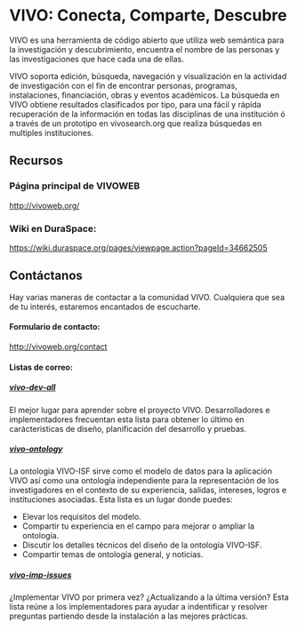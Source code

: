 # VIVO: Conecta, Comparte, Descubre

VIVO es una herramienta de código abierto que utiliza web semántica para la investigación y descubrimiento, encuentra el nombre de las personas y las investigaciones que hace cada una de ellas.

VIVO soporta edición, búsqueda, navegación y visualización en la actividad de investigación con el fin de encontrar personas, programas, instalaciones, financiación, obras y eventos académicos. La búsqueda en VIVO obtiene resultados clasificados por tipo, para una fácil y rápida recuperación de la información en todas las disciplinas de una institución ó a través de un prototipo en vivosearch.org que realiza búsquedas en multiples instituciones.


## Recursos

### Página principal de VIVOWEB
http://vivoweb.org/

### Wiki en DuraSpace:
https://wiki.duraspace.org/pages/viewpage.action?pageId=34662505

## Contáctanos
Hay varias maneras de contactar a la comunidad VIVO. 
Cualquiera que sea de tu interés, estaremos encantados de escucharte.

#### Formulario de contacto: 
http://vivoweb.org/contact

#### Listas de correo:
##### [vivo-dev-all](http://lists.sourceforge.net/lists/listinfo/vivo-dev-all) 
El mejor lugar para aprender sobre el proyecto VIVO.
Desarrolladores e implementadores frecuentan esta lista para obtener lo último en carácteristicas de diseño,
planificación del desarrollo y pruebas.



##### [vivo-ontology](http://lists.sourceforge.net/lists/listinfo/vivo-ontology)  
La ontología VIVO-ISF sirve como el modelo de datos para la aplicación VIVO así como una
ontología independiente para la representación de los investigadores en el contexto de su 
experiencia, salidas, intereses, logros e instituciones asociadas. 
Esta lista es un lugar donde puedes: 
* Elevar los requisitos del modelo.
* Compartir tu experiencia en el campo para mejorar o ampliar la ontología.
* Discutir los detalles técnicos del diseño de la ontología VIVO-ISF.
* Compartir temas de ontología general, y noticias.


##### [vivo-imp-issues](http://lists.sourceforge.net/lists/listinfo/vivo-imp-issues)  
¿Implementar VIVO por primera vez? ¿Actualizando a la última versión? 
Esta lista reúne a los implementadores para ayudar a indentificar y resolver preguntas
partiendo desde la instalación a las mejores prácticas.

